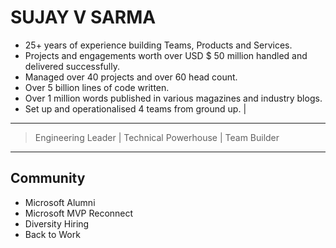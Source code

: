 # SUJAY V SARMA
- 25+ years of experience building Teams, Products and Services.
- Projects and engagements worth over USD $ 50 million handled and delivered successfully.
- Managed over 40 projects and over 60 head count.
- Over 5 billion lines of code written.
- Over 1 million words published in various magazines and industry blogs.
- Set up and operationalised 4 teams from ground up. | 
---
> Engineering Leader | Technical Powerhouse | Team Builder
---

## Community
- Microsoft Alumni
- Microsoft MVP Reconnect
- Diversity Hiring
- Back to Work

